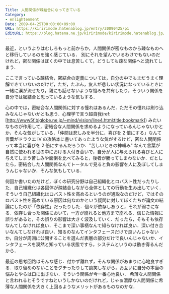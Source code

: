 ```yaml
---
Title: 人間関係が疎結合になってきている
Category:
- enlightenment
Date: 2009-04-25T00:00:00+09:00
URL: https://kiririmode.hatenablog.jp/entry/20090425/p1
EditURL: https://blog.hatena.ne.jp/kiririmode/kiririmode.hatenablog.jp/atom/entry/8454420450078213186
---
```



最近，というよりはむしろもっと前からか，人間関係が密なものから疎なものへと移行しているのを強く感じている．
別にそれを望んでいるわけでもないのだけれど，密な関係はぼくの中では息苦しくて，どうしても疎な関係へと流れてしまう．

ここで言っている疎結合，密結合の定義については，自分の中でもまだうまく理解できていないのだけど，ただ，たぶん，友人が悲しい状況になっているときに一緒に涙が流せたり，親にも話せないような悩みを共有したり，そういう関係を自分では密結合と思っているような気もする．

心の中では，密結合な人間関係に対する憧れはあるんだ．ただその憧れは刷り込みなんじゃないかとも思う．心理学で言う超自我(ref:[http://www5f.biglobe.ne.jp/~mind/vision/line4.html:title:bookmark]) みたいなものが作用して，密結合な人間関係を求めるようになっているんじゃないかとか，そんな気がしている．「仲間は悲しみを半分に，喜びを 2 倍にする」なんて言葉がドラクエ IV の攻略本に書いてあったような気がするけど，密な人間関係って本当に喜びを 2 倍にするんだろうか．"苦しいときの神頼み" なんて言葉が自然に使われる世の中における人付き合いで，自分が人に与えられる喜びと人に与えてしまう苦しみや面倒を比べてみると，後者が勝ってしまわないか．だとしたら，密結合した人間関係なんてトータルで見ると負の影響を人に及ぼしてしまうんじゃないか．そんな気もしている．

何回か書いたのだけど，ぼくの研究分野は自己組織化とロバスト性だったりした．自己組織化は各固体が疎結合しながら全体としての行動を生み出していく．そういう自己組織化はロバスト性を高めるというのが通説なのだけど，ではそのロバスト性を高めている原因は何なのかという疑問に対してぼくたちが論文の結論にしたのが「依存性」だったりした．個々が依存しあうと，それが弱さになる．依存し合った関係において，一方が崩れると他方まで崩れる．信じた情報に誤りがあると，その誤りの影響は大きく波及していく．だったら，そもそも依存なんてしなければ良い．そこまで深い事柄なんて知らなければ良い．深い付き合いなんてしなければ良い．知るのなんてインタフェースだけで良いんじゃないか，自分が周囲に公開することを選んだ表層の部分だけで良いんじゃないか．インタフェースを漠然と知っている状態ですら，システムというのは動き得るんだから．

最近の思考回路はそんな感じ．付かず離れず，そんな関係があまりに心地良すぎる．取り留めのないことをグチったりして談笑しながら，お互いに自分の本当の悩みとやらは口に出さない．そういう関係が今一番心地良い．
希薄な人間関係と言われるとそうですねというしかないのだけれど，じゃぁ濃厚な人間関係に希薄な人間関係を大きく上回るようなメリットがあるものなのかな．
